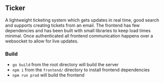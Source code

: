 ## Ticker

A lightweight ticketing system which gets updates in real time, good search and supports creating tickets from an email. The frontend has few dependencies and has been built with small libraries to keep load times minimal. Once authenticated all frontend communication happens over a websocket to allow for live updates.

### Build
 - `go build` from the root directory will build the server
 - `npm i` from the `frontend/` directory to install frontend dependencies
 - `npm run prod` will build the frontend